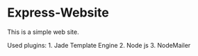 # Express-Website
<p>This is a simple web site.</p>
Used plugins:
1. Jade Template Engine
2. Node js
3. NodeMailer
